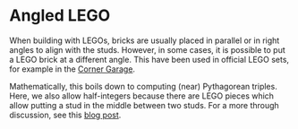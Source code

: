 # Angled LEGO

When building with LEGOs, bricks are usually placed in parallel or in right angles to align with the studs. However, in some cases, it is possible to put a LEGO brick at a different angle. This have been used in official LEGO sets, for example in the [Corner Garage](https://www.lego.com/en-us/product/corner-garage-10264?CMP=AFC-AffiliateUS-wd9glLyZH6Y-3813674-115554-3).

Mathematically, this boils down to computing (near) Pythagorean triples. Here, we also allow half-integers because there are LEGO pieces which allow putting a stud in the middle between two studs. For a more through discussion, see this [blog post](https://www.jonaslindstrom.dk/?p=1160).

